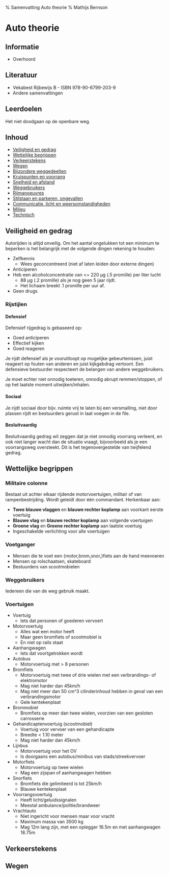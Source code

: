 % Samenvatting Auto theorie
% Mathijs Bernson

# Auto theorie

## Informatie

* Overhoord

## Literatuur

* Vekabest Rijbewijs B - ISBN 978-90-6799-203-9
* Andere samenvattingen

## Leerdoelen

Het niet doodgaan op de openbare weg.

## Inhoud

* [Veiligheid en gedrag](#veiligheid-en-gedrag)
* [Wettelijke begrippen](#wettelijke-begrippen)
* [Verkeerstekens](#foo)
* [Wegen](#)
* [Bijzondere weggedeelten](#)
* [Kruispunten en voorrang](#)
* [Snelheid en afstand](#)
* [Weggebruikers](#)
* [Rijmanoeuvres](#)
* [Stilstaan en parkeren, ongevallen](#)
* [Communicatie, licht en weersomstandigheden](#)
* [Milieu](#)
* [Technisch](#)

## Veiligheid en gedrag

Autorijden is altijd onveilig. Om het aantal ongelukken tot een minimum te beperken is het belangrijk met de volgende dingen rekening te houden:

* Zelfkennis
	* Wees geconcentreerd (niet af laten leiden door externe dingen)
* Anticiperen
* Heb een alcoholconcentratie van <= 220 µg (.5 promille) per liter lucht
	* 88 µg (.2 promille) als je nog geen 5 jaar rijdt.
	* Het lichaam breekt .1 promille per uur af.
* Geen drugs

### Rijstijlen

#### Defensief

Defensief rijgedrag is gebaseerd op:

* Goed anticiperen
* Effectief kijken
* Goed reageren

Je rijdt defensief als je vooruitloopt op mogelijke gebeurtenissen, juist reageert op fouten van anderen en juist kijkgebdrag vertoont. Een defensieve bestuurder respecteert de belangen van andere weggebruikers.

Je moet echter niet onnodig toeteren, onnodig abrupt remmen/stoppen, of op het laatste moment uitwijken/inhalen.

#### Sociaal

Je rijdt sociaal door bijv. ruimte vrij te laten bij een versmalling, niet door plassen rijdt en bestuurders gerust in laat voegen in de file.

#### Besluitvaardig

Besluitvaardig gedrag wil zeggen dat je niet onnodig voorrang verleent, en ook niet langer wacht dan de situatie vraagt, bijvoorbeeld als je een voorrangsweg oversteekt. Dit is het tegenovergestelde van twijfelend gedrag.

## Wettelijke begrippen

### Militaire colonne

Bestaat uit achter elkaar rijdende motorvoertuigen, militair of van rampenbestrijding. Wordt geleidt door één commandant. Herkenbaar aan:

* **Twee blauwe vlaggen** en **blauwe rechter koplamp** aan voorkant eerste voertuig
* **Blauwe vlag** en **blauwe rechter koplamp** aan volgende voertuigen
* **Groene vlag** en **Groene rechter koplamp** aan laatste voertuig
* Ingeschakelde verlichting voor alle voertuigen

### Voetganger

* Mensen die te voet een {motor,brom,snor,}fiets aan de hand meevoeren
* Mensen op rolschaatsen, skateboard
* Bestuurders van scootmobielen

### Weggebruikers

Iedereen die van de weg gebruik maakt.

### Voertuigen

* Voertuig
	* Iets dat personen of goederen vervoert
* Motorvoertuig
	* Alles wat een motor heeft
	* Maar geen bromfiets of scootmobiel is
	* En niet op rails staat
* Aanhangwagen
	* Iets dat voortgetrokken wordt
* Autobus
	* Motorvoertuig met > 8 personen
* Bromfiets
	* Motorvoertuig met twee of drie wielen met een verbrandings- of elektromotor
	* Mag niet harder dan 45km/h
	* Mag niet meer dan 50 cm^3 cilinderinhoud hebben in geval van een verbrandingsmotor
	* Gele kentekenplaat
* Brommobiel
	* Bromfiets op meer dan twee wielen, voorzien van een gesloten carrosserie
* Gehandicaptenvoertuig (scootmobiel)
	* Voertuig voor vervoer van een gehandicapte
	* Breedte < 1.10 meter
	* Mag niet harder dan 45km/h
* Lijnbus
	* Motorvoertuig voor het OV
	* Is doorgaans een autobus/minibus van stads/streekvervoer
* Motorfiets
	* Motorvoertuig op twee wielen
	* Mag een zijspan of aanhangwagen hebben
* Snorfiets
	* Bromfiets die gelimiteerd is tot 25km/h
	* Blauwe kentekenplaat
* Voorrangsvoertuig
	* Heeft licht/geluidssignalen
	* Meestal ambulance/politie/brandweer
* Vrachtauto
	* Niet ingericht voor mensen maar voor vracht
	* Maximum massa van 3500 kg
	* Mag 12m lang zijn, met een oplegger 16.5m en met aanhangwagen 18.75m

## Verkeerstekens

## Wegen

